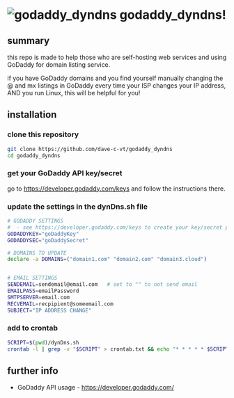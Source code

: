 # ![godaddy_dyndns](http://www.gravatar.com/avatar/42ca8c58c2bfd3de83e8c8d4261ed47e?d=mm&s=48) godaddy_dyndns!

## summary

this repo is made to help those who are self-hosting web services and using GoDaddy for domain listing
service.

if you have GoDaddy domains and you find yourself manually changing the @ and mx listings in GoDaddy
every time your ISP changes your IP address, AND you run Linux, this will be helpful for you!

## installation

### clone this repository

``` bash
git clone https://github.com/dave-c-vt/godaddy_dyndns
cd godaddy_dyndns
```

### get your GoDaddy API key/secret

go to https://developer.godaddy.com/keys and follow the instructions there.

### update the settings in the dynDns.sh file

``` bash
# GODADDY SETTINGS
#  - see https://developer.godaddy.com/keys to create your key/secret pair
GODADDYKEY="goDaddyKey"
GODADDYSEC="goDaddySecret"

# DOMAINS TO UPDATE
declare -a DOMAINS=("domain1.com" "domain2.com" "domain3.cloud")


# EMAIL SETTINGS
SENDEMAIL=sendemail@email.com   # set to "" to not send email
EMAILPASS=emailPassword
SMTPSERVER=email.com
RECVEMAIL=recpipient@someemail.com
SUBJECT="IP ADDRESS CHANGE"
```

### add to crontab

``` bash
SCRIPT=$(pwd)/dynDns.sh
crontab -l | grep -v "$SCRIPT" > crontab.txt && echo "* * * * * $SCRIPT" >> crontab.txt && crontab crontab.txt
```

## further info

- GoDaddy API usage - https://developer.godaddy.com/
